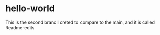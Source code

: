 # hello-world
This is the second branc I creted to compare to the main, and it is called Readme-edits
